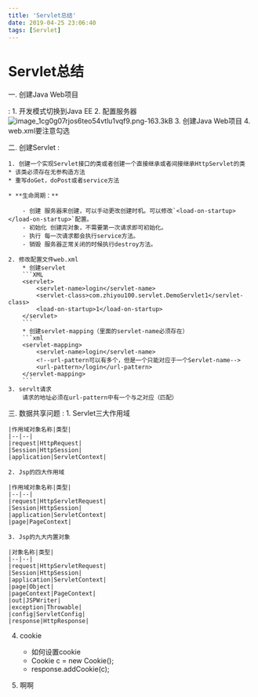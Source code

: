 ```yaml
---
title: 'Servlet总结'
date: 2019-04-25 23:06:40
tags: [Servlet]
---
```

# Servlet总结
一. 创建Java Web项目
  
  :  1. 开发模式切换到Java EE
     2. 配置服务器
     ![image_1cg0g07rjos6teo54vtlu1vqf9.png-163.3kB][1]
     3. 创建Java Web项目
     4. web.xml要注意勾选

二. 创建Servlet
: 
 
    1. 创建一个实现Servlet接口的类或者创建一个直接继承或者间接继承HttpServlet的类
    * 该类必须存在无参构造方法
    * 重写doGet，doPost或者service方法
    
    * **生命周期：**
      
        - 创建 服务器来创建，可以手动更改创建时机。可以修改`<load-on-startup></load-on-startup>`配置。
        - 初始化 创建完对象，不需要第一次请求即可初始化。
        - 执行 每一次请求都会执行service方法。
        - 销毁 服务器正常关闭的时候执行destroy方法。
        
    2. 修改配置文件web.xml
        * 创建servlet
        ```XML
        <servlet>
            <servlet-name>login</servlet-name>
            <servlet-class>com.zhiyou100.servlet.DemoServlet1</servlet-class>
            <load-on-startup>1</load-on-startup>
        </servlet>
        ```
        * 创建servlet-mapping（里面的servlet-name必须存在）
        ```xml
        <servlet-mapping>
            <servlet-name>login</servlet-name>
            <!--url-pattern可以有多个，但是一个只能对应于一个Servlet-name-->
            <url-pattern>/login</url-pattern>
        </servlet-mapping>
        ```
    3. servlt请求
        请求的地址必须在url-pattern中有一个与之对应（匹配）
        
三. 数据共享问题
: 
    1. Servlet三大作用域
    
    |作用域对象名称|类型|
    |--|--|
    |request|HttpRequest|
    |Session|HttpSession|
    |application|ServletContext|
    
    2. Jsp的四大作用域
    
    |作用域对象名称|类型|
    |--|--|
    |request|HttpServletRequest|
    |Session|HttpSession|
    |application|ServletContext|
    |page|PageContext|
    
    3. Jsp的九大内置对象
    
    |对象名称|类型|
    |--|--|
    |request|HttpServletRequest|
    |Session|HttpSession|
    |application|ServletContext|
    |page|Object|
    |pageContext|PageContext|
    |out|JSPWriter|
    |exception|Throwable|
    |config|ServletConfig|
    |response|HttpResponse|

 4. cookie
     - 如何设置cookie
     - Cookie c = new Cookie();
     - response.addCookie(c);
        
 5. 啊啊
      
        
    



  [1]: http://static.zybuluo.com/zhangwen100/7xq3yjmr951ddwjhrsm579m4/image_1cg0g07rjos6teo54vtlu1vqf9.png